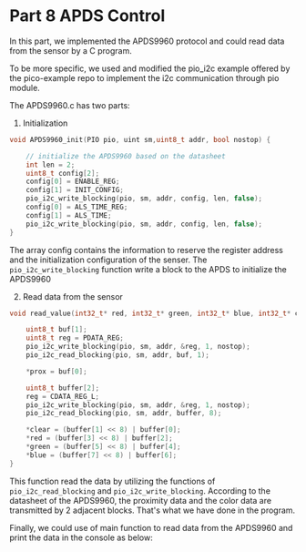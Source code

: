 # Part 8 APDS Control

In this part, we implemented the APDS9960 protocol and could read data from the sensor by a C program.

To be more specific, we used and modified the pio_i2c example offered by the pico-example repo to implement the i2c communication through pio module.



The APDS9960.c has two parts:

1. Initialization

```c
void APDS9960_init(PIO pio, uint sm,uint8_t addr, bool nostop) {

    // initialize the APDS9960 based on the datasheet
    int len = 2;
    uint8_t config[2];
    config[0] = ENABLE_REG;
    config[1] = INIT_CONFIG;
    pio_i2c_write_blocking(pio, sm, addr, config, len, false);
    config[0] = ALS_TIME_REG;
    config[1] = ALS_TIME;
    pio_i2c_write_blocking(pio, sm, addr, config, len, false);
}
```

The array config contains the information to reserve the register address and the initialization configuration of the senser. The `pio_i2c_write_blocking` function write a block to the APDS to initialize the APDS9960

2. Read data from the sensor

```C
void read_value(int32_t* red, int32_t* green, int32_t* blue, int32_t* clear, int32_t* prox, PIO pio, uint sm, uint8_t addr, bool nostop) {

    uint8_t buf[1];
    uint8_t reg = PDATA_REG;
    pio_i2c_write_blocking(pio, sm, addr, &reg, 1, nostop);  
    pio_i2c_read_blocking(pio, sm, addr, buf, 1); 

    *prox = buf[0];

    uint8_t buffer[2];
    reg = CDATA_REG_L;
    pio_i2c_write_blocking(pio, sm, addr, &reg, 1, nostop);  
    pio_i2c_read_blocking(pio, sm, addr, buffer, 8); 

    *clear = (buffer[1] << 8) | buffer[0];
    *red = (buffer[3] << 8) | buffer[2];
    *green = (buffer[5] << 8) | buffer[4];
    *blue = (buffer[7] << 8) | buffer[6];
}

```

This function read the data by utilizing the functions of `pio_i2c_read_blocking` and `pio_i2c_write_blocking`. According to the datasheet of the APDS9960, the proximity data and the color data are transmitted by 2 adjacent blocks. That's what we have done in the program.



Finally, we could use of main function to read data from the APDS9960 and print the data in the console as below:







